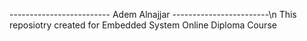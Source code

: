 ------------------------- Adem Alnajjar ------------------------\n
This reposiotry created for Embedded System Online Diploma Course
